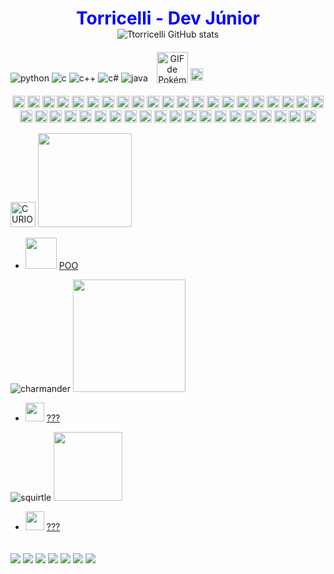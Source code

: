 <div align="center">
  <h1 style="color: blue; margin-bottom: 0;">Torricelli - Dev Júnior</h1>
</div>

<div align="center">
  <img src="https://github-readme-stats.vercel.app/api?username=Ttorricelli&show_icons=true&theme=radical" alt="Ttorricelli GitHub stats">
</div>

<div align="center" style="display: inline-block; margin-top: 20px;">
  <!-- Shields de linguagens -->
  <img align="center" alt="python" src="https://img.shields.io/badge/Python-14354C?style=for-the-badge&logo=python&logoColor=white" />
  <img align="center" alt="c" src="https://img.shields.io/badge/C-00599C?style=for-the-badge&logo=c&logoColor=white" />
  <img align="center" alt="c++" src="https://img.shields.io/badge/C%2B%2B-00599C?style=for-the-badge&logo=c%2B%2B&logoColor=white" />
  <img align="center" alt="c#" src="https://img.shields.io/badge/C%23-239120?style=for-the-badge&logo=c-sharp&logoColor=white" />
  <img align="center" alt="java" src="https://img.shields.io/badge/Java-ED8B00?style=for-the-badge&logo=openjdk&logoColor=white" />
  <img src="https://i.pinimg.com/originals/fe/61/dc/fe61dc2b7ef08a538b906eced7fa5cb5.gif" alt="GIF de Pokémon" width="50" style="vertical-align: bottom; margin-left: 10px;">

  

</div>
<img src="https://github.com/user-attachments/assets/0aa31b53-1d5c-4c60-9b5a-3b6e69bddd61" alt="Pokémon Pixel Art" width="20"/>


<p align="center" style="margin-top: 20px;">
  <!-- Ícones de Pokémon -->
  <img src="https://i.pinimg.com/originals/32/eb/23/32eb230b326ee3c76e64f619a06f6ebb.png" alt="Pokémon Pixel Art" width="20"/>
  <img src="https://i.pinimg.com/originals/32/eb/23/32eb230b326ee3c76e64f619a06f6ebb.png" alt="Pokémon Pixel Art" width="20"/>
  <img src="https://i.pinimg.com/originals/32/eb/23/32eb230b326ee3c76e64f619a06f6ebb.png" alt="Pokémon Pixel Art" width="20"/>
    <img src="https://i.pinimg.com/originals/32/eb/23/32eb230b326ee3c76e64f619a06f6ebb.png" alt="Pokémon Pixel Art" width="20"/>
  <img src="https://i.pinimg.com/originals/32/eb/23/32eb230b326ee3c76e64f619a06f6ebb.png" alt="Pokémon Pixel Art" width="20"/>
  <img src="https://i.pinimg.com/originals/32/eb/23/32eb230b326ee3c76e64f619a06f6ebb.png" alt="Pokémon Pixel Art" width="20"/>
    <img src="https://i.pinimg.com/originals/32/eb/23/32eb230b326ee3c76e64f619a06f6ebb.png" alt="Pokémon Pixel Art" width="20"/>
  <img src="https://i.pinimg.com/originals/32/eb/23/32eb230b326ee3c76e64f619a06f6ebb.png" alt="Pokémon Pixel Art" width="20"/>
  <img src="https://i.pinimg.com/originals/32/eb/23/32eb230b326ee3c76e64f619a06f6ebb.png" alt="Pokémon Pixel Art" width="20"/>
    <img src="https://i.pinimg.com/originals/32/eb/23/32eb230b326ee3c76e64f619a06f6ebb.png" alt="Pokémon Pixel Art" width="20"/>
  <img src="https://i.pinimg.com/originals/32/eb/23/32eb230b326ee3c76e64f619a06f6ebb.png" alt="Pokémon Pixel Art" width="20"/>
  <img src="https://i.pinimg.com/originals/32/eb/23/32eb230b326ee3c76e64f619a06f6ebb.png" alt="Pokémon Pixel Art" width="20"/>
    <img src="https://i.pinimg.com/originals/32/eb/23/32eb230b326ee3c76e64f619a06f6ebb.png" alt="Pokémon Pixel Art" width="20"/>
  <img src="https://i.pinimg.com/originals/32/eb/23/32eb230b326ee3c76e64f619a06f6ebb.png" alt="Pokémon Pixel Art" width="20"/>
  <img src="https://i.pinimg.com/originals/32/eb/23/32eb230b326ee3c76e64f619a06f6ebb.png" alt="Pokémon Pixel Art" width="20"/>
    <img src="https://i.pinimg.com/originals/32/eb/23/32eb230b326ee3c76e64f619a06f6ebb.png" alt="Pokémon Pixel Art" width="20"/>
  <img src="https://i.pinimg.com/originals/32/eb/23/32eb230b326ee3c76e64f619a06f6ebb.png" alt="Pokémon Pixel Art" width="20"/>
  <img src="https://i.pinimg.com/originals/32/eb/23/32eb230b326ee3c76e64f619a06f6ebb.png" alt="Pokémon Pixel Art" width="20"/>
    <img src="https://i.pinimg.com/originals/32/eb/23/32eb230b326ee3c76e64f619a06f6ebb.png" alt="Pokémon Pixel Art" width="20"/>
  <img src="https://i.pinimg.com/originals/32/eb/23/32eb230b326ee3c76e64f619a06f6ebb.png" alt="Pokémon Pixel Art" width="20"/>
  <img src="https://i.pinimg.com/originals/32/eb/23/32eb230b326ee3c76e64f619a06f6ebb.png" alt="Pokémon Pixel Art" width="20"/>
    <img src="https://i.pinimg.com/originals/32/eb/23/32eb230b326ee3c76e64f619a06f6ebb.png" alt="Pokémon Pixel Art" width="20"/>
  <img src="https://i.pinimg.com/originals/32/eb/23/32eb230b326ee3c76e64f619a06f6ebb.png" alt="Pokémon Pixel Art" width="20"/>
  <img src="https://i.pinimg.com/originals/32/eb/23/32eb230b326ee3c76e64f619a06f6ebb.png" alt="Pokémon Pixel Art" width="20"/>
    <img src="https://i.pinimg.com/originals/32/eb/23/32eb230b326ee3c76e64f619a06f6ebb.png" alt="Pokémon Pixel Art" width="20"/>
  <img src="https://i.pinimg.com/originals/32/eb/23/32eb230b326ee3c76e64f619a06f6ebb.png" alt="Pokémon Pixel Art" width="20"/>
  <img src="https://i.pinimg.com/originals/32/eb/23/32eb230b326ee3c76e64f619a06f6ebb.png" alt="Pokémon Pixel Art" width="20"/>
    <img src="https://i.pinimg.com/originals/32/eb/23/32eb230b326ee3c76e64f619a06f6ebb.png" alt="Pokémon Pixel Art" width="20"/>
  <img src="https://i.pinimg.com/originals/32/eb/23/32eb230b326ee3c76e64f619a06f6ebb.png" alt="Pokémon Pixel Art" width="20"/>
  <img src="https://i.pinimg.com/originals/32/eb/23/32eb230b326ee3c76e64f619a06f6ebb.png" alt="Pokémon Pixel Art" width="20"/>
    <img src="https://i.pinimg.com/originals/32/eb/23/32eb230b326ee3c76e64f619a06f6ebb.png" alt="Pokémon Pixel Art" width="20"/>
  <img src="https://i.pinimg.com/originals/32/eb/23/32eb230b326ee3c76e64f619a06f6ebb.png" alt="Pokémon Pixel Art" width="20"/>
  <img src="https://i.pinimg.com/originals/32/eb/23/32eb230b326ee3c76e64f619a06f6ebb.png" alt="Pokémon Pixel Art" width="20"/>
    <img src="https://i.pinimg.com/originals/32/eb/23/32eb230b326ee3c76e64f619a06f6ebb.png" alt="Pokémon Pixel Art" width="20"/>
  <img src="https://i.pinimg.com/originals/32/eb/23/32eb230b326ee3c76e64f619a06f6ebb.png" alt="Pokémon Pixel Art" width="20"/>
  <img src="https://i.pinimg.com/originals/32/eb/23/32eb230b326ee3c76e64f619a06f6ebb.png" alt="Pokémon Pixel Art" width="20"/>
    <img src="https://i.pinimg.com/originals/32/eb/23/32eb230b326ee3c76e64f619a06f6ebb.png" alt="Pokémon Pixel Art" width="20"/>
  <img src="https://i.pinimg.com/originals/32/eb/23/32eb230b326ee3c76e64f619a06f6ebb.png" alt="Pokémon Pixel Art" width="20"/>
  <img src="https://i.pinimg.com/originals/32/eb/23/32eb230b326ee3c76e64f619a06f6ebb.png" alt="Pokémon Pixel Art" width="20"/>
    <img src="https://i.pinimg.com/originals/32/eb/23/32eb230b326ee3c76e64f619a06f6ebb.png" alt="Pokémon Pixel Art" width="20"/>
  <img src="https://i.pinimg.com/originals/32/eb/23/32eb230b326ee3c76e64f619a06f6ebb.png" alt="Pokémon Pixel Art" width="20"/>
  
</p>

<img src="https://github.com/user-attachments/assets/2b71f6f0-359b-4546-ba65-26c705c8b8a1" alt="CURIOSIDADES" width="40">  <img src="https://github.com/user-attachments/assets/c93c9397-9dae-4495-ac25-bed19a62a95f" width="150">
- <img src="https://github.com/user-attachments/assets/00af5d03-98ea-4fff-8d5a-ad3c1c8f2e5c" width="50"> [POO](https://github.com/Ttorricelli/POO)

  
![charmander](https://github.com/user-attachments/assets/2d260da5-3bcc-4934-87ef-403599e1d843) <img src="https://github.com/user-attachments/assets/5201fc2a-887e-4841-a2c2-e08ebffd3cb6" width="180">

 
 - <img src="https://github.com/user-attachments/assets/e5770240-5838-40e2-af02-6edd1478f3a7" width="30"> [???](https://github.com/Ttorricelli/POO)

  
![squirtle](https://github.com/user-attachments/assets/826e186e-4950-4a43-955c-35a45c9d40d1)  <img src="https://github.com/user-attachments/assets/de571d44-2958-41e1-b45b-b78c923d0dec" width="110">

- <img src="https://github.com/user-attachments/assets/6f627c9d-c2e4-4a03-9767-832c4f7c9645" width="30"> [???](https://github.com/Ttorricelli/POO)


<div align="center" style="display: inline-block; margin-top: 20px;">
  <!-- Shields de tecnologias -->
  <img src="https://img.shields.io/badge/JavaScript-F7DF1E?style=for-the-badge&logo=javascript&logoColor=black" />
  <img src="https://img.shields.io/badge/TypeScript-007ACC?style=for-the-badge&logo=typescript&logoColor=white" />
  <img src="https://img.shields.io/badge/React-61DAFB?style=for-the-badge&logo=react&logoColor=black" />
  <img src="https://img.shields.io/badge/HTML5-E34F26?style=for-the-badge&logo=html5&logoColor=white" />
  <img src="https://img.shields.io/badge/CSS3-1572B6?style=for-the-badge&logo=css3&logoColor=white" />
  <img src="https://img.shields.io/badge/Python-3776AB?style=for-the-badge&logo=python&logoColor=white" />
  <img src="https://img.shields.io/badge/C%23-239120?style=for-the-badge&logo=c-sharp&logoColor=white" />
</div>
